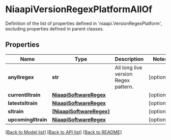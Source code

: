 # NiaapiVersionRegexPlatformAllOf

Definition of the list of properties defined in 'niaapi.VersionRegexPlatform', excluding properties defined in parent classes.
## Properties
Name | Type | Description | Notes
------------ | ------------- | ------------- | -------------
**anyllregex** | **str** | All long live version Regex pattern. | [optional] 
**currentlltrain** | [**NiaapiSoftwareRegex**](NiaapiSoftwareRegex.md) |  | [optional] 
**latestsltrain** | [**NiaapiSoftwareRegex**](NiaapiSoftwareRegex.md) |  | [optional] 
**sltrain** | [**[NiaapiSoftwareRegex]**](NiaapiSoftwareRegex.md) |  | [optional] 
**upcominglltrain** | [**NiaapiSoftwareRegex**](NiaapiSoftwareRegex.md) |  | [optional] 

[[Back to Model list]](../README.md#documentation-for-models) [[Back to API list]](../README.md#documentation-for-api-endpoints) [[Back to README]](../README.md)


